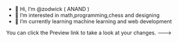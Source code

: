 - 👋 Hi, I’m @zodwick  ( ANAND )
- 👀 I’m interested in math,programming,chess and designing
- 🌱 I’m currently learning machine learning and web development

You can click the Preview link to take a look at your changes.
--->
